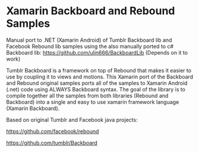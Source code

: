 # Xamarin Backboard and Rebound Samples
Manual port to .NET (Xamarin Android) of Tumblr Backboard lib and Facebook Rebound lib samples using the also manually ported to c# Backboard lib:
https://github.com/ulin666/BackboardLib
(Depends on it to work)

Tumblr Backboard is a framework on top of Rebound that makes it easier to use by coupling it to views and motions. This Xamarin port of the Backboard and Rebound original samples ports all of the samples to Xamarin Android (.net) code using ALWAYS Backboard syntax. The goal of the library is to compile together all the samples from both libraries (Rebound and Backboard) into a single and easy to use xamarin framework language (Xamarin Backboard).


Based on original Tumblr and Facebook java projects:

https://github.com/facebook/rebound

https://github.com/tumblr/Backboard
